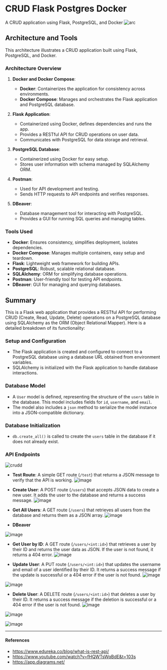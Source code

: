 # CRUD Flask Postgres Docker
A CRUD application using Flask, PostgreSQL, and Docker
![arc](https://github.com/hhuseyincosgun/CRUD-flask-postgres-docker/assets/21257660/030f6560-a45a-44fe-90a3-d1922543c9f0)

## Architecture and Tools

This architecture illustrates a CRUD application built using Flask, PostgreSQL, and Docker.

### Architecture Overview

1. **Docker and Docker Compose**:
   - **Docker**: Containerizes the application for consistency across environments.
   - **Docker Compose**: Manages and orchestrates the Flask application and PostgreSQL database.

2. **Flask Application**:
   - Containerized using Docker, defines dependencies and runs the app.
   - Provides a RESTful API for CRUD operations on user data.
   - Communicates with PostgreSQL for data storage and retrieval.

3. **PostgreSQL Database**:
   - Containerized using Docker for easy setup.
   - Stores user information with schema managed by SQLAlchemy ORM.

4. **Postman**:
   - Used for API development and testing.
   - Sends HTTP requests to API endpoints and verifies responses.

5. **DBeaver**:
   - Database management tool for interacting with PostgreSQL.
   - Provides a GUI for running SQL queries and managing tables.

### Tools Used

- **Docker**: Ensures consistency, simplifies deployment, isolates dependencies.
- **Docker Compose**: Manages multiple containers, easy setup and teardown.
- **Flask**: Lightweight web framework for building APIs.
- **PostgreSQL**: Robust, scalable relational database.
- **SQLAlchemy**: ORM for simplifying database operations.
- **Postman**: User-friendly tool for testing API endpoints.
- **DBeaver**: GUI for managing and querying databases.


## Summary

This is a Flask web application that provides a RESTful API for performing CRUD (Create, Read, Update, Delete) operations on a PostgreSQL database using SQLAlchemy as the ORM (Object Relational Mapper). Here is a detailed breakdown of its functionality:

### Setup and Configuration
- The Flask application is created and configured to connect to a PostgreSQL database using a database URL obtained from environment variables.
- SQLAlchemy is initialized with the Flask application to handle database interactions.

### Database Model
- A `User` model is defined, representing the structure of the `users` table in the database. This model includes fields for `id`, `username`, and `email`.
- The model also includes a `json` method to serialize the model instance into a JSON-compatible dictionary.

### Database Initialization
- `db.create_all()` is called to create the `users` table in the database if it does not already exist.

### API Endpoints

![crudd](https://github.com/hhuseyincosgun/CRUD-flask-postgres-docker/assets/21257660/68cb8db3-77b6-4583-8a1c-a64c9b29f139)

- **Test Route**: A simple GET route (`/test`) that returns a JSON message to verify that the API is working.
![image](https://github.com/hhuseyincosgun/CRUD-flask-postgres-docker/assets/21257660/490913d2-9046-4520-b96d-21d8af64adfc)


- **Create User**: A POST route (`/users`) that accepts JSON data to create a new user. It adds the user to the database and returns a success message.
![image](https://github.com/hhuseyincosgun/CRUD-flask-postgres-docker/assets/21257660/1c57ef1a-ac16-47d2-b945-cb561046edac)

- **Get All Users**: A GET route (`/users`) that retrieves all users from the database and returns them as a JSON array.
![image](https://github.com/hhuseyincosgun/CRUD-flask-postgres-docker/assets/21257660/a6ea0004-5fee-4f1a-99c1-949bd19d8bf8)

- **DBeaver**

![image](https://github.com/hhuseyincosgun/CRUD-flask-postgres-docker/assets/21257660/67d61e07-fdd5-46d5-a017-8a33fb4646ca)


- **Get User by ID**: A GET route (`/users/<int:id>`) that retrieves a user by their ID and returns the user data as JSON. If the user is not found, it returns a 404 error.
![image](https://github.com/hhuseyincosgun/CRUD-flask-postgres-docker/assets/21257660/80470f1b-725b-4de0-8714-83e1e7c0c0b9)

- **Update User**: A PUT route (`/users/<int:id>`) that updates the username and email of a user identified by their ID. It returns a success message if the update is successful or a 404 error if the user is not found.
![image](https://github.com/hhuseyincosgun/CRUD-flask-postgres-docker/assets/21257660/f77c7e6c-2897-4862-a9b1-001cf764d306)

![image](https://github.com/hhuseyincosgun/CRUD-flask-postgres-docker/assets/21257660/3e586b47-dd78-4b89-9f1d-ab8921a3c2f6)

- **Delete User**: A DELETE route (`/users/<int:id>`) that deletes a user by their ID. It returns a success message if the deletion is successful or a 404 error if the user is not found.
![image](https://github.com/hhuseyincosgun/CRUD-flask-postgres-docker/assets/21257660/79f92ade-1b2d-4433-93c4-2e1ec6195bcc)

![image](https://github.com/hhuseyincosgun/CRUD-flask-postgres-docker/assets/21257660/02b0cbf1-6531-47b4-95e5-90985ef6b52d)

![image](https://github.com/hhuseyincosgun/CRUD-flask-postgres-docker/assets/21257660/c3a18d3f-2b43-4f6e-9419-99f4872a3cdc)

----------


#### References
- https://www.edureka.co/blog/what-is-rest-api/
- https://www.youtube.com/watch?v=fHQWTsWqBdE&t=103s
- https://app.diagrams.net/

